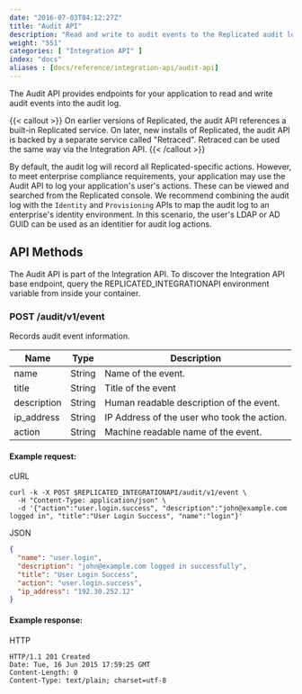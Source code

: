 ```yaml
---
date: "2016-07-03T04:12:27Z"
title: "Audit API"
description: "Read and write to audit events to the Replicated audit log."
weight: "551"
categories: [ "Integration API" ]
index: "docs"
aliases : [docs/reference/integration-api/audit-api]
---
```


The Audit API provides endpoints for your application to read and write audit events into the audit log.

{{< callout >}}
On earlier versions of Replicated, the audit API references a built-in Replicated service. On later, new installs of Replicated, the audit API is backed by a separate service called "Retraced". Retraced can be used the same way via the Integration API.
{{< /callout >}}

By default, the audit log will record all Replicated-specific actions. However, to meet enterprise compliance requirements, your application may use the Audit API to log your application's user's actions. These can be viewed and searched from the Replicated console. We recommend combining the audit log with the `Identity` and `Provisioning` APIs to map the audit log to an enterprise's identity environment. In this scenario, the user's LDAP or AD GUID can be used as an identitier for audit log actions.

## API Methods

The Audit API is part of the Integration API. To discover the Integration API base endpoint, query the REPLICATED_INTEGRATIONAPI environment variable from inside your container.

### POST /audit/v1/event

Records audit event information.

| Name        | Type   | Description                                 |
| ----------- | ------ | ------------------------------------------- |
| name        | String | Name of the event.                          |
| title       | String | Title of the event                          |
| description | String | Human readable description of the event.    |
| ip_address  | String | IP Address of the user who took the action. |
| action      | String | Machine readable name of the event.         |

#### Example request:

cURL

```shell
curl -k -X POST $REPLICATED_INTEGRATIONAPI/audit/v1/event \
  -H "Content-Type: application/json" \
  -d '{"action":"user.login.success", "description":"john@example.com logged in", "title":"User Login Success", "name":"login"}'
```

JSON

```json
{
  "name": "user.login",
  "description": "john@example.com logged in successfully",
  "title": "User Login Success",
  "action": "user.login.success",
  "ip_address": "192.30.252.12"
}
```

#### Example response:

HTTP

```
HTTP/1.1 201 Created
Date: Tue, 16 Jun 2015 17:59:25 GMT
Content-Length: 0
Content-Type: text/plain; charset=utf-8
```
